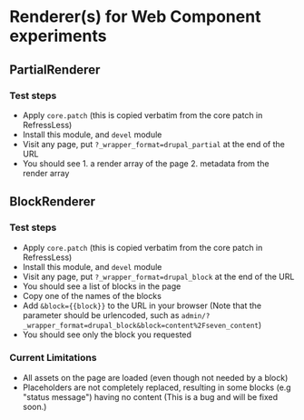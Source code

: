 # Renderer(s) for Web Component experiments

## PartialRenderer

### Test steps
 - Apply `core.patch` (this is copied verbatim from the core patch in RefressLess)
 - Install this module, and `devel` module
 - Visit any page, put `?_wrapper_format=drupal_partial` at the end of the URL
 - You should see 1. a render array of the page 2. metadata from the render array


## BlockRenderer

### Test steps
 - Apply `core.patch` (this is copied verbatim from the core patch in RefressLess)
 - Install this module, and `devel` module
 - Visit any page, put `?_wrapper_format=drupal_block` at the end of the URL
 - You should see a list of blocks in the page
 - Copy one of the names of the blocks
 - Add `&block={{block}}` to the URL in your browser (Note that the parameter should be urlencoded, such as `admin/?_wrapper_format=drupal_block&block=content%2Fseven_content`)
 - You should see only the block you requested
 
### Current Limitations
  - All assets on the page are loaded (even though not needed by a block)
  - Placeholders are not completely replaced, resulting in some blocks (e.g "status message") having no content (This is a bug and will be fixed soon.)

